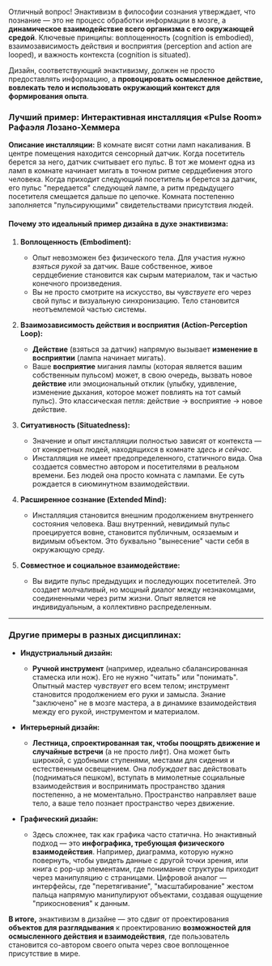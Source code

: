Отличный вопрос! Энактивизм в философии сознания утверждает, что познание — это не процесс обработки информации в мозге, а **динамическое взаимодействие всего организма с его окружающей средой**. Ключевые принципы: воплощенность (cognition is embodied), взаимозависимость действия и восприятия (perception and action are looped), и важность контекста (cognition is situated).

Дизайн, соответствующий энактивизму, должен не просто предоставлять информацию, а **провоцировать осмысленное действие, вовлекать тело и использовать окружающий контекст для формирования опыта**.

### Лучший пример: **Интерактивная инсталляция «Pulse Room» Рафаэля Лозано-Хеммера**



**Описание инсталляции:**
В комнате висят сотни ламп накаливания. В центре помещения находится сенсорный датчик. Когда посетитель берется за него, датчик считывает его пульс. В тот же момент одна из ламп в комнате начинает мигать в точном ритме сердцебиения этого человека. Когда приходит следующий посетитель и берется за датчик, его пульс "передается" следующей лампе, а ритм предыдущего посетителя смещается дальше по цепочке. Комната постепенно заполняется "пульсирующими" свидетельствами присутствия людей.

#### **Почему это идеальный пример дизайна в духе энактивизма:**

1.  **Воплощенность (Embodiment):**
    *   Опыт невозможен без физического тела. Для участия нужно *взяться рукой* за датчик. Ваше собственное, живое сердцебиение становится как сырым материалом, так и частью конечного произведения.
    *   Вы не просто смотрите на искусство, вы *чувствуете* его через свой пульс и визуальную синхронизацию. Тело становится неотъемлемой частью системы.

2.  **Взаимозависимость действия и восприятия (Action-Perception Loop):**
    *   **Действие** (взяться за датчик) напрямую вызывает **изменение в восприятии** (лампа начинает мигать).
    *   Ваше **восприятие** мигания лампы (которая является вашим собственным пульсом) может, в свою очередь, вызвать новое **действие** или эмоциональный отклик (улыбку, удивление, изменение дыхания, которое может повлиять на тот самый пульс). Это классическая петля: действие -> восприятие -> новое действие.

3.  **Ситуативность (Situatedness):**
    *   Значение и опыт инсталляции полностью зависят от контекста — от конкретных людей, находящихся в комнате *здесь и сейчас*.
    *   Инсталляция не имеет предопределенного, статичного вида. Она создается совместно автором и посетителями в реальном времени. Без людей она просто комната с лампами. Ее суть рождается в сиюминутном взаимодействии.

4.  **Расширенное сознание (Extended Mind):**
    *   Инсталляция становится внешним продолжением внутреннего состояния человека. Ваш внутренний, невидимый пульс проецируется вовне, становится публичным, осязаемым и видимым объектом. Это буквально "вынесение" части себя в окружающую среду.

5.  **Совместное и социальное взаимодействие:**
    *   Вы видите пульс предыдущих и последующих посетителей. Это создает молчаливый, но мощный диалог между незнакомцами, соединенными через ритм жизни. Опыт является не индивидуальным, а коллективно распределенным.

---

### Другие примеры в разных дисциплинах:

*   **Индустриальный дизайн:**
    *   **Ручной инструмент** (например, идеально сбалансированная стамеска или нож). Его не нужно "читать" или "понимать". Опытный мастер *чувствует* его всем телом; инструмент становится продолжением его руки и замысла. Знание "заключено" не в мозге мастера, а в динамике взаимодействия между его рукой, инструментом и материалом.

*   **Интерьерный дизайн:**
    *   **Лестница, спроектированная так, чтобы поощрять движение и случайные встречи** (а не просто лифт). Она может быть широкой, с удобными ступенями, местами для сидения и естественным освещением. Она *побуждает* вас действовать (подниматься пешком), вступать в мимолетные социальные взаимодействия и воспринимать пространство здания постепенно, а не моментально. Пространство направляет ваше тело, а ваше тело познает пространство через движение.

*   **Графический дизайн:**
    *   Здесь сложнее, так как графика часто статична. Но энактивный подход — это **инфографика, требующая физического взаимодействия**. Например, диаграмма, которую нужно повернуть, чтобы увидеть данные с другой точки зрения, или книга с pop-up элементами, где понимание структуры приходит через манипуляцию с страницами. Цифровой аналог — интерфейсы, где "перетягивание", "масштабирование" жестом пальца напрямую манипулируют объектами, создавая ощущение "прикосновения" к данным.

**В итоге,** энактивизм в дизайне — это сдвиг от проектирования **объектов для разглядывания** к проектированию **возможностей для осмысленного действия и взаимодействия**, где пользователь становится со-автором своего опыта через свое воплощенное присутствие в мире.
